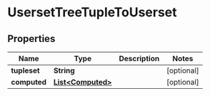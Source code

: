

# UsersetTreeTupleToUserset


## Properties

| Name | Type | Description | Notes |
|------------ | ------------- | ------------- | -------------|
|**tupleset** | **String** |  |  [optional] |
|**computed** | [**List&lt;Computed&gt;**](Computed.md) |  |  [optional] |



